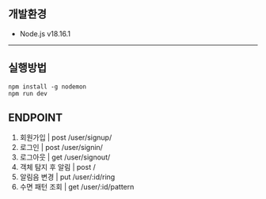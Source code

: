 ## 개발환경
* Node.js v18.16.1
---
## 실행방법
```
npm install -g nodemon
npm run dev
```
## ENDPOINT
1. 회원가입 | post /user/signup/
2. 로그인 | post /user/signin/
3. 로그아웃 | get /user/signout/
4. 객체 탐지 후 알림 | post /
5. 알림음 변경 | put /user/:id/ring 
6. 수면 패턴 조회 | get /user/:id/pattern
